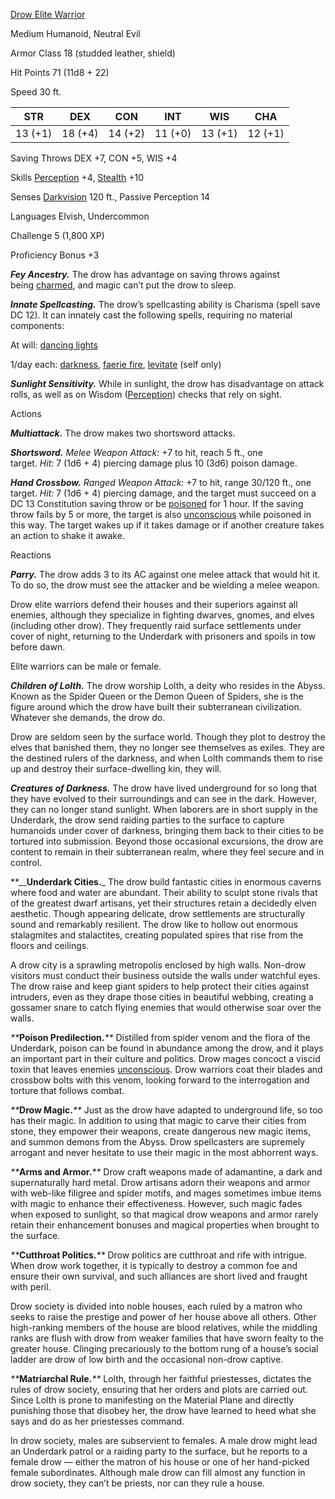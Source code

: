 [Drow Elite Warrior](https://www.dndbeyond.com/monsters/17134-drow-elite-warrior)

Medium Humanoid, Neutral Evil

Armor Class 18 (studded leather, shield)

Hit Points 71 (11d8 + 22)

Speed 30 ft.

| STR     | DEX     | CON     | INT     | WIS     | CHA     |
| ------- | ------- | ------- | ------- | ------- | ------- |
| 13 (+1) | 18 (+4) | 14 (+2) | 11 (+0) | 13 (+1) | 12 (+1) |

Saving Throws DEX +7, CON +5, WIS +4

Skills [Perception](https://www.dndbeyond.com/sources/dnd/free-rules/playing-the-game#Skills) +4, [Stealth](https://www.dndbeyond.com/sources/dnd/free-rules/playing-the-game#Skills) +10

Senses [Darkvision](https://www.dndbeyond.com/sources/dnd/free-rules/rules-glossary#Darkvision) 120 ft., Passive Perception 14

Languages Elvish, Undercommon

Challenge 5 (1,800 XP)

Proficiency Bonus +3

_**Fey Ancestry.**_ The drow has advantage on saving throws against being [charmed](https://www.dndbeyond.com/sources/dnd/free-rules/rules-glossary#CharmedCondition), and magic can’t put the drow to sleep.

_**Innate Spellcasting.**_ The drow’s spellcasting ability is Charisma (spell save DC 12). It can innately cast the following spells, requiring no material components:

At will: [dancing lights](https://www.dndbeyond.com/spells/2057-dancing-lights)

1/day each: [darkness](https://www.dndbeyond.com/spells/2058-darkness), [faerie fire](https://www.dndbeyond.com/spells/2091-faerie-fire), [levitate](https://www.dndbeyond.com/spells/2165-levitate) (self only)

_**Sunlight Sensitivity.**_ While in sunlight, the drow has disadvantage on attack rolls, as well as on Wisdom ([Perception](https://www.dndbeyond.com/sources/dnd/free-rules/playing-the-game#Skills)) checks that rely on sight.

Actions

_**Multiattack.**_ The drow makes two shortsword attacks.

_**Shortsword.** Melee Weapon Attack:_ +7 to hit, reach 5 ft., one target. _Hit:_ 7 (1d6 + 4) piercing damage plus 10 (3d6) poison damage.

_**Hand Crossbow.** Ranged Weapon Attack:_ +7 to hit, range 30/120 ft., one target. _Hit:_ 7 (1d6 + 4) piercing damage, and the target must succeed on a DC 13 Constitution saving throw or be [poisoned](https://www.dndbeyond.com/sources/dnd/free-rules/rules-glossary#PoisonedCondition) for 1 hour. If the saving throw fails by 5 or more, the target is also [unconscious](https://www.dndbeyond.com/sources/dnd/free-rules/rules-glossary#UnconsciousCondition) while poisoned in this way. The target wakes up if it takes damage or if another creature takes an action to shake it awake.

Reactions

_**Parry.**_ The drow adds 3 to its AC against one melee attack that would hit it. To do so, the drow must see the attacker and be wielding a melee weapon.

Drow elite warriors defend their houses and their superiors against all enemies, although they specialize in fighting dwarves, gnomes, and elves (including other drow). They frequently raid surface settlements under cover of night, returning to the Underdark with prisoners and spoils in tow before dawn.

Elite warriors can be male or female.

_**Children of Lolth.**_ The drow worship Lolth, a deity who resides in the Abyss. Known as the Spider Queen or the Demon Queen of Spiders, she is the figure around which the drow have built their subterranean civilization. Whatever she demands, the drow do.

Drow are seldom seen by the surface world. Though they plot to destroy the elves that banished them, they no longer see themselves as exiles. They are the destined rulers of the darkness, and when Lolth commands them to rise up and destroy their surface-dwelling kin, they will.

_**Creatures of Darkness.**_ The drow have lived underground for so long that they have evolved to their surroundings and can see in the dark. However, they can no longer stand sunlight. When laborers are in short supply in the Underdark, the drow send raiding parties to the surface to capture humanoids under cover of darkness, bringing them back to their cities to be tortured into submission. Beyond those occasional excursions, the drow are content to remain in their subterranean realm, where they feel secure and in control.

**__**Underdark Cities.**_ The drow build fantastic cities in enormous caverns where food and water are abundant. Their ability to sculpt stone rivals that of the greatest dwarf artisans, yet their structures retain a decidedly elven aesthetic. Though appearing delicate, drow settlements are structurally sound and remarkably resilient. The drow like to hollow out enormous stalagmites and stalactites, creating populated spires that rise from the floors and ceilings.

A drow city is a sprawling metropolis enclosed by high walls. Non-drow visitors must conduct their business outside the walls under watchful eyes. The drow raise and keep giant spiders to help protect their cities against intruders, even as they drape those cities in beautiful webbing, creating a gossamer snare to catch flying enemies that would otherwise soar over the walls.

_**_**Poison Predilection.**_**_ Distilled from spider venom and the flora of the Underdark, poison can be found in abundance among the drow, and it plays an important part in their culture and politics. Drow mages concoct a viscid toxin that leaves enemies [unconscious](https://www.dndbeyond.com/sources/dnd/free-rules/rules-glossary#UnconsciousCondition). Drow warriors coat their blades and crossbow bolts with this venom, looking forward to the interrogation and torture that follows combat.

_**_**Drow Magic.**_**_ Just as the drow have adapted to underground life, so too has their magic. In addition to using that magic to carve their cities from stone, they empower their weapons, create dangerous new magic items, and summon demons from the Abyss. Drow spellcasters are supremely arrogant and never hesitate to use their magic in the most abhorrent ways.

_**_**Arms and Armor.**_**_ Drow craft weapons made of adamantine, a dark and supernaturally hard metal. Drow artisans adorn their weapons and armor with web-like filigree and spider motifs, and mages sometimes imbue items with magic to enhance their effectiveness. However, such magic fades when exposed to sunlight, so that magical drow weapons and armor rarely retain their enhancement bonuses and magical properties when brought to the surface.

_**_**Cutthroat Politics.**_**_ Drow politics are cutthroat and rife with intrigue. When drow work together, it is typically to destroy a common foe and ensure their own survival, and such alliances are short lived and fraught with peril.

Drow society is divided into noble houses, each ruled by a matron who seeks to raise the prestige and power of her house above all others. Other high-ranking members of the house are blood relatives, while the middling ranks are flush with drow from weaker families that have sworn fealty to the greater house. Clinging precariously to the bottom rung of a house’s social ladder are drow of low birth and the occasional non-drow captive.

_**_**Matriarchal Rule.**_**_ Lolth, through her faithful priestesses, dictates the rules of drow society, ensuring that her orders and plots are carried out. Since Lolth is prone to manifesting on the Material Plane and directly punishing those that disobey her, the drow have learned to heed what she says and do as her priestesses command.

In drow society, males are subservient to females. A male drow might lead an Underdark patrol or a raiding party to the surface, but he reports to a female drow — either the matron of his house or one of her hand-picked female subordinates. Although male drow can fill almost any function in drow society, they can’t be priests, nor can they rule a house.